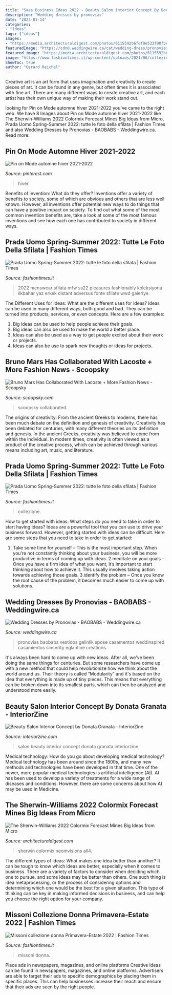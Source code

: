 ```yaml
---
title: "Saas Business Ideas 2022 ~ Beauty Salon Interior Concept By Donata Granata"
description: "Wedding dresses by pronovias"
date: "2023-01-14"
categories:
- "ideas"
tags: ["ideas"]
images:
- "https://media.architecturaldigest.com/photos/6115592b6fef9e533f90fbe9/16:9/w_1280,c_limit/All4.jpg"
featuredImage: "https://cdn0.weddingwire.ca/cat/wedding-dress/pronovias/baobabs--mfvo136465.jpg"
featured_image: "https://media.architecturaldigest.com/photos/6115592b6fef9e533f90fbe9/16:9/w_1280,c_limit/All4.jpg"
image: "https://www.fashiontimes.it/wp-content/uploads/2021/06/collezione-prada-uomo-spring-summer-2022-2.jpg"
ShowToc: true
author: "Gerard Reichel"
---
```



Creative art is an art form that uses imagination and creativity to create pieces of art. It can be found in any genre, but often times it is associated with fine art. There are many different ways to create creative art, and each artist has their own unique way of making their work stand out.

	

		
looking for Pin on Mode automne hiver 2021-2022 you've came to the right web. We have 8 Images about Pin on Mode automne hiver 2021-2022 like The Sherwin-Williams 2022 Colormix Forecast Mines Big Ideas from Micro, Prada Uomo Spring-Summer 2022: tutte le foto della sfilata | Fashion Times and also Wedding Dresses by Pronovias - BAOBABS - Weddingwire.ca. Read more:
		
    
## Pin On Mode Automne Hiver 2021-2022

<img loading=lazy src="https://i.pinimg.com/736x/a0/bc/13/a0bc13c0b6410b7ad5fc88a9b98a2472.jpg" onerror="this.onerror=null;this.src='https://tse4.mm.bing.net/th?id=OIP.gpCIxxjJhrXzpTU5I6CnPwHaLH&amp;pid=15.1';" alt="Pin on Mode automne hiver 2021-2022">

_Source: pinterest.com_

>hiver. 

	

Benefits of invention: What do they offer?
Inventions offer a variety of benefits to society, some of which are obvious and others that are less well known. However, all inventions offer potential new ways to do things that can have a positive impact on society. To find out what some of the most common invention benefits are, take a look at some of the most famous inventions and see how each one has contributed to society in different ways.

    
## Prada Uomo Spring-Summer 2022: Tutte Le Foto Della Sfilata | Fashion Times

<img loading=lazy src="https://www.fashiontimes.it/wp-content/uploads/2021/06/collezione-prada-uomo-spring-summer-2022-2.jpg" onerror="this.onerror=null;this.src='https://tse1.mm.bing.net/th?id=OIP._Lp5S0QKIZiYXpPVOw83ugHaNK&amp;pid=15.1';" alt="Prada Uomo Spring-Summer 2022: tutte le foto della sfilata | Fashion Times">

_Source: fashiontimes.it_

>2022 menswear sfilata mfw ss22 pleasures fashionably koleksiyonu ilkbahar yaz erkek distant adversus fonte sfilate wwd galeriye. 

	

The Different Uses for Ideas: What are the different uses for ideas?
Ideas can be used in many different ways, both good and bad. They can be turned into products, services, or even concepts. Here are a few examples:
1. Big ideas can be used to help people achieve their goals. 
2. Big ideas can also be used to make the world a better place. 
3. Ideas can also be used as a way to get people excited about their work or projects. 
4. Ideas can also be use to spark new thoughts or ideas for projects.

    
## Bruno Mars Has Collaborated With Lacoste + More Fashion News - Scoopsky

<img loading=lazy src="https://scoopsky.com/wp-content/uploads/2021/03/Bruno-Mars-Has-Collaborated-With-Lacoste-More-Fashion-News-scaled.jpg" onerror="this.onerror=null;this.src='https://tse4.mm.bing.net/th?id=OIP.k3MglfbwDZrOm9-EsmE7FQHaEZ&amp;pid=15.1';" alt="Bruno Mars Has Collaborated With Lacoste + More Fashion News - Scoopsky">

_Source: scoopsky.com_

>scoopsky collaborated. 

	

The origins of creativity: From the ancient Greeks to moderns, there has been much debate on the definition and genesis of creativity.
Creativity has been debated for centuries, with many different theories on its definition and genesis. In the ancient Greeks, creativity was believed to come from within the individual. In modern times, creativity is often viewed as a product of the creative process, which can be achieved through various means including art, music, and literature.

    
## Prada Uomo Spring-Summer 2022: Tutte Le Foto Della Sfilata | Fashion Times

<img loading=lazy src="https://www.fashiontimes.it/wp-content/uploads/2021/06/collezione-prada-uomo-spring-summer-2022-8.jpg" onerror="this.onerror=null;this.src='https://tse3.mm.bing.net/th?id=OIP.vSlFyNP1kKwWQ9SolBcmSgHaNK&amp;pid=15.1';" alt="Prada Uomo Spring-Summer 2022: tutte le foto della sfilata | Fashion Times">

_Source: fashiontimes.it_

>collezione. 

	

How to get started with ideas: What steps do you need to take in order to start having ideas?
Ideas are a powerful tool that you can use to drive your business forward. However, getting started with ideas can be difficult. Here are some steps that you need to take in order to get started: 
1. Take some time for yourself – This is the most important step. When you’re not constantly thinking about your business, you will be more productive in terms of coming up with ideas. 
2.meditate on your goals – Once you have a firm idea of what you want, it’s important to start thinking about how to achieve it. This usually involves taking action towards achieving those goals. 
3.identify the problem – Once you know the root cause of the problem, it becomes much easier to come up with solutions.

    
## Wedding Dresses By Pronovias - BAOBABS - Weddingwire.ca

<img loading=lazy src="https://cdn0.weddingwire.ca/cat/wedding-dress/pronovias/baobabs--mfvo136465.jpg" onerror="this.onerror=null;this.src='https://tse3.mm.bing.net/th?id=OIP.f86a68dJp6yI7byQdpr4iQHaIp&amp;pid=15.1';" alt="Wedding Dresses by Pronovias - BAOBABS - Weddingwire.ca">

_Source: weddingwire.ca_

>pronovias baobabs vestidos gelinlik spose casamentos weddinspired casamientos sincerity eglantine créations. 

	

It's always been hard to come up with new ideas. After all, we've been doing the same things for centuries. But some researchers have come up with a new method that could help revolutionize how we think about the world around us. Their theory is called “Modularity” and it's based on the idea that everything is made up of tiny pieces. This means that everything can be broken down into its smallest parts, which can then be analyzed and understood more easily.

    
## Beauty Salon Interior Concept By Donata Granata - InteriorZine

<img loading=lazy src="https://www.interiorzine.com/wp-content/uploads/2020/04/beauty-salon-interior-concept-3.jpg" onerror="this.onerror=null;this.src='https://tse1.mm.bing.net/th?id=OIP.sOJnoUKx85pvKuM3gMHmcwHaFD&amp;pid=15.1';" alt="Beauty Salon Interior Concept by Donata Granata - InteriorZine">

_Source: interiorzine.com_

>salon beauty interior concept donata granata interiorzine. 

	

Medical technology: How do you go about developing medical technology?
Medical technology has been around since the 1800s, and many new methods and technologies have been developed in that time. One of the newer, more popular medical technologies is artificial intelligence (AI). AI has been used to develop a variety of treatments for a wide range of diseases and conditions. However, there are some concerns about how AI may be used in Medicine.

    
## The Sherwin-Williams 2022 Colormix Forecast Mines Big Ideas From Micro

<img loading=lazy src="https://media.architecturaldigest.com/photos/6115592b6fef9e533f90fbe9/16:9/w_1280,c_limit/All4.jpg" onerror="this.onerror=null;this.src='https://tse2.mm.bing.net/th?id=OIP.s_3qk-ApcR2nabugGq3vGAHaEK&amp;pid=15.1';" alt="The Sherwin-Williams 2022 Colormix Forecast Mines Big Ideas from Micro">

_Source: architecturaldigest.com_

>sherwin colormix neomvisions all4. 

	

The different types of ideas: What makes one idea better than another?
It can be tough to know which ideas are better, especially when it comes to business. There are a variety of factors to consider when deciding which one to pursue, and some ideas may be better than others. One such thing is idea metaprocessing, or the process of considering options and determining which one would be the best for a given situation. This type of thinking can be key in making informed decisions in business, and can help you choose the right option for your company.

    
## Missoni Collezione Donna Primavera-Estate 2022 | Fashion Times

<img loading=lazy src="https://www.fashiontimes.it/wp-content/uploads/2021/06/missoni-donna-nuova-collezione-primavera-estate-21-806x1024.jpg" onerror="this.onerror=null;this.src='https://tse1.mm.bing.net/th?id=OIP.Gl3Ao0WDDSK2FeEs_Sw2AwHaJa&amp;pid=15.1';" alt="Missoni collezione donna Primavera-Estate 2022 | Fashion Times">

_Source: fashiontimes.it_

>missoni donna. 

	

Place ads in newspapers, magazines, and online platforms
Creative ideas can be found in newspapers, magazines, and online platforms. Advertisers are able to target their ads to specific demographics by placing them in specific places. This can help businesses increase their reach and ensure that their ads are seen by the right people.

